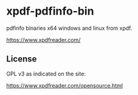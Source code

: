 # xpdf-pdfinfo-bin
pdfinfo binaries x64 windows and linux from xpdf.

https://www.xpdfreader.com/

## License

GPL v3 as indicated on the site:

https://www.xpdfreader.com/opensource.html
